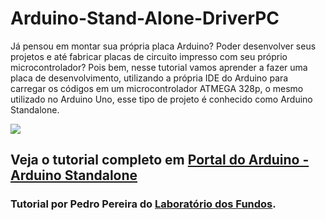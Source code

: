 # Arduino-Stand-Alone-DriverPC

Já pensou em montar sua própria placa Arduino? Poder desenvolver seus projetos e até fabricar placas de circuito impresso com seu próprio microcontrolador? Pois bem, nesse tutorial vamos aprender a fazer uma placa de desenvolvimento, utilizando a própria IDE do Arduino para carregar os códigos em um microcontrolador ATMEGA 328p, o mesmo utilizado no Arduino Uno, esse tipo de projeto é conhecido como Arduino Standalone.

<img src="http://portaldoarduino.com.br/wp-content/uploads/2019/01/atmega328p-e-cp2102_bb-300x247.jpg" />


## Veja o tutorial completo em <a href="http://portaldoarduino.com.br/arduino-stand-alone/" target="_blank">Portal do Arduino - Arduino Standalone</a>

### Tutorial por Pedro Pereira do <a href="https://www.instagram.com/laboratorio_dosfundos/">Laboratório dos Fundos</a>.

